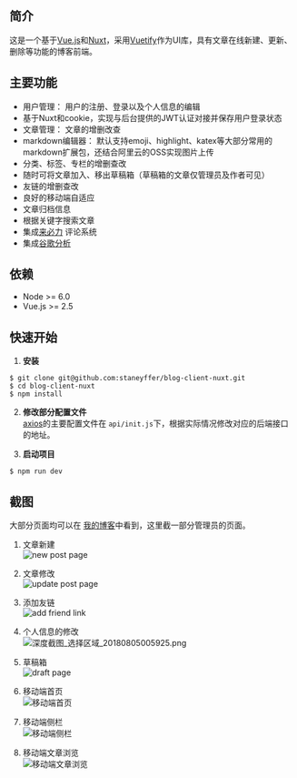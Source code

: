 ## 简介
这是一个基于[Vue.js](https://vuejs.org/)和[Nuxt](https://nuxtjs.org/)，采用[Vuetify](https://vuetifyjs.com)作为UI库，具有文章在线新建、更新、删除等功能的博客前端。

## 主要功能
- 用户管理： 用户的注册、登录以及个人信息的编辑
- 基于Nuxt和cookie，实现与后台提供的JWT认证对接并保存用户登录状态
- 文章管理： 文章的增删改查
- markdown编辑器： 默认支持emoji、highlight、katex等大部分常用的markdown扩展包，还结合阿里云的OSS实现图片上传
- 分类、标签、专栏的增删查改
- 随时可将文章加入、移出草稿箱（草稿箱的文章仅管理员及作者可见）
- 友链的增删查改
- 良好的移动端自适应
- 文章归档信息
- 根据关键字搜索文章
- 集成[来必力](http://www.laibili.com.cn/) 评论系统
- 集成[谷歌分析](https://marketingplatform.google.com/about/)

## 依赖
- Node >= 6.0
- Vue.js >= 2.5

## 快速开始
1. **安装**  
```shell
$ git clone git@github.com:staneyffer/blog-client-nuxt.git
$ cd blog-client-nuxt
$ npm install
```
2. **修改部分配置文件**  
[axios](https://github.com/axios/axios)的主要配置文件在 ```api/init.js```下，根据实际情况修改对应的后端接口的地址。

3. **启动项目**  
```shell
$ npm run dev
``` 
## 截图
大部分页面均可以在 [我的博客](https://chengfy.com)中看到，这里截一部分管理员的页面。
1. 文章新建  
![new post page](https://my-blog-images.oss-cn-qingdao.aliyuncs.com/15334009565057479.png)

2. 文章修改  
![update post page](https://my-blog-images.oss-cn-qingdao.aliyuncs.com/15334011133841108.png)

3. 添加友链  
![add friend link](https://my-blog-images.oss-cn-qingdao.aliyuncs.com/15334011918762759.png)

4. 个人信息的修改  
![深度截图_选择区域_20180805005925.png](https://my-blog-images.oss-cn-qingdao.aliyuncs.com/15334019965515967.png)

5. 草稿箱  
![draft page](https://my-blog-images.oss-cn-qingdao.aliyuncs.com/15334013214517655.png)

6. 移动端首页  
![移动端首页](https://my-blog-images.oss-cn-qingdao.aliyuncs.com/15334017369086047.png)

7. 移动端侧栏  
![移动端侧栏](https://my-blog-images.oss-cn-qingdao.aliyuncs.com/15334017769925693.png)

8. 移动端文章浏览  
![移动端文章浏览](https://my-blog-images.oss-cn-qingdao.aliyuncs.com/15334018082389555.png)